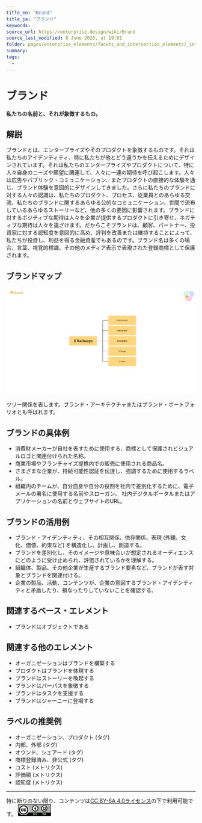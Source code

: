 ```yaml
---
title_en: "Brand"
title_ja: "ブランド"
keywords: 
source_url: https://enterprise.design/wiki/Brand
source_last_modified: 8 June 2023, at 19:01
folder: pages/enterprise_elements/facets_and_intersection_elements/_intersection
summary:
tags: 
  - 
---
```

# ブランド
**私たちの名前と、それが象徴するもの。**

## 解説
ブランドとは、エンタープライズやそのプロダクトを象徴するものです。それは私たちのアイデンティティ、特に私たちが他とどう違うかを伝えるためにデザインされていまず。それは私たちのエンタープライズやプロダクトについて、特に人々自身のニーズや願望に関連して、人々に一連の期待を呼び起こします。人々は広告やパブリック・コミュニケーション、またプロダクトの直接的な体験を通じ、ブランド体験を意図的にデザインしてきました。さらに私たちのブランドに対する人々の認識は、私たちのプロダクト、プロセス、従業員とのあらゆる交流、私たちのブランドに関するあらゆる公的なコミュニケーション、世間で流布しているあらゆるストーリーなど、他の多くの要因に影響されます。ブランドに対するポジティブな期待は人々を企業が提供するプロダクトに引き寄せ、ネガティブな期待は人々を遠ざけます。だからこそブランドは、顧客、パートナー、投資家に対する認知度を意図的に高め、評判を改善または維持することによって、私たちが投資し、利益を得る金融資産でもあるのです。ブランド名は多くの場合、言葉、視覚的標識、その他のメディア表示で表現された登録商標として保護されます。

## ブランドマップ

![ブランドマップ](/media/Brand_ja.jpg)

ツリー関係を表します。ブランド・アーキテクチャまたはブランド・ポートフォリオとも呼ばれます。

## ブランドの具体例
- 消費財メーカーが自社を表すために使用する、商標として保護されビジュアルロゴと関連付けられた名称。
- 商業市場やフランチャイズ提携内での販売に使用される商品名。
- さまざまな企業が、持続可能性認証を伝達し、強調するために使用するラベル。
- 組織内のチームが、自分自身や自分の役割を社内で差別化するために、電子メールの署名に使用する名前やスローガン。
社内デジタルポータルまたはアプリケーションの名前とウェブサイトのURL。

## ブランドの活用例
- ブランド・アイデンティティ、その相互関係、依存関係、表現 (外観、文化、価値、約束など) を構造化し、計画し、創造する。
- ブランドを差別化し、そのイメージや意味合いが想定されるオーディエンスにどのように受け止められ、評価されているかを理解する。
- 組織体、製品、その他企業が生産するブランド要素など、ブランドが表す対象とブランドを関連付ける。
- 企業の製品、活動、コンテンツが、企業の意図するブランド・アイデンティティと矛盾したり、損なったりしていないことを確認する。

## 関連するベース・エレメント
- ブランドはオブジェクトである

## 関連する他のエレメント
- オーガニゼーションはブランドを構築する
- プロダクトはブランドを体現する
- ブランドはストーリーを喚起する
- ブランドはパーパスを象徴する
- ブランドはタスクを支援する
- ブランドはジャーニーに登場する

## ラベルの推奨例
- オーガニゼーション、プロダクト (タグ)
- 内部、外部 (タグ)
- オウンド、シェアード (タグ)
- 商標登録済み、非公式 (タグ)
- コスト (メトリクス)
- 評価額 (メトリクス)
- 認知度 (メトリクス)

---
特に断りのない限り、コンテンツは[CC BY-SA 4.0ライセンス](/pages/license_ja.md)の下で利用可能です。
[![CC logo](/media/cc.png)](/pages/license_ja.md)
